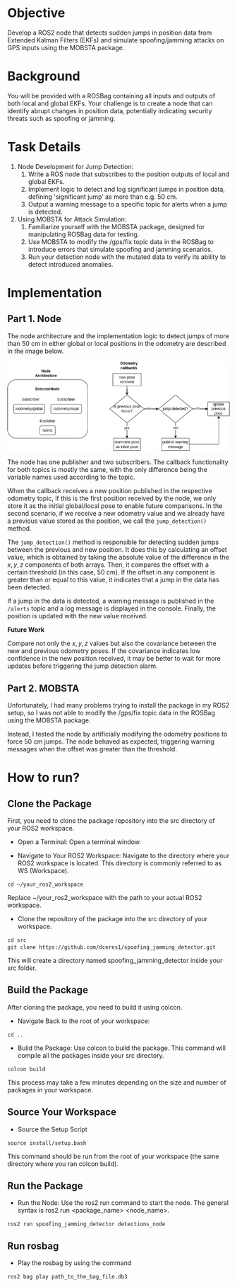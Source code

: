 # Objective
Develop a ROS2 node that detects sudden jumps in position data from Extended Kalman Filters (EKFs) and simulate spoofing/jamming attacks on GPS inputs using the MOBSTA package.

# Background
You will be provided with a ROSBag containing all inputs and outputs of both local and global EKFs. Your challenge is to create a node that can identify abrupt changes in position data, potentially indicating security threats such as spoofing or jamming.

# Task Details
1. Node Development for Jump Detection:
    1. Write a ROS node that subscribes to the position outputs of local and global EKFs.
    2. Implement logic to detect and log significant jumps in position data, defining 'significant jump’ as more than e.g. 50 cm.
    3. Output a warning message to a specific topic for alerts when a jump is detected.
2. Using MOBSTA for Attack Simulation:
    1. Familiarize yourself with the MOBSTA package, designed for manipulating ROSBag data for testing.
    2. Use MOBSTA to modify the /gps/fix topic data in the ROSBag to introduce errors that simulate spoofing and jamming scenarios.
    3. Run your detection node with the mutated data to verify its ability to detect introduced anomalies.

# Implementation
## Part 1. Node
The node architecture and the implementation logic to detect jumps of more than 50 cm in either global or local positions in the odometry are described in the image below.

![Node Architecture](resource/Node-Logic.drawio.png)

The node has one publisher and two subscribers. The callback functionality for both topics is mostly the same, with the only difference being the variable names used according to the topic.

When the callback receives a new position published in the respective odometry topic, if this is the first position received by the node, we only store it as the initial global/local pose to enable future comparisons. In the second scenario, if we receive a new odometry value and we already have a previous value stored as the position, we call the `jump_detection()` method.

The `jump_detection()` method is responsible for detecting sudden jumps between the previous and new position. It does this by calculating an offset value, which is obtained by taking the absolute value of the difference in the $x,y,z$ components of both arrays. Then, it compares the offset with a certain threshold (in this case, 50 cm). If the offset in any component is greater than or equal to this value, it indicates that a jump in the data has been detected.

If a jump in the data is detected, a warning message is published in the `/alerts` topic and a log message is displayed in the console. Finally, the position is updated with the new value received.

**Future Work**

Compare not only the $x,y,z$ values but also the covariance between the new and previous odometry poses. If the covariance indicates low confidence in the new position received, it may be better to wait for more updates before triggering the jump detection alarm.

## Part 2. MOBSTA
Unfortunately, I had many problems trying to install the package in my ROS2 setup, so I was not able to modify the /gps/fix topic data in the ROSBag using the MOBSTA package.

Instead, I tested the node by artificially modifying the odometry positions to force 50 cm jumps. The node behaved as expected, triggering warning messages when the offset was greater than the threshold.

# How to run?
## Clone the Package

First, you need to clone the package repository into the src directory of your ROS2 workspace.

* Open a Terminal: Open a terminal window.

* Navigate to Your ROS2 Workspace:
Navigate to the directory where your ROS2 workspace is located. This directory is commonly referred to as WS (Workspace).

```
cd ~/your_ros2_workspace
```
Replace ~/your_ros2_workspace with the path to your actual ROS2 workspace.

* Clone the repository of the package into the src directory of your workspace.

```
cd src
git clone https://github.com/dceres1/spoofing_jamming_detector.git
```
This will create a directory named spoofing_jamming_detector inside your src folder.

## Build the Package
After cloning the package, you need to build it using colcon.

* Navigate Back to the root of your workspace:

```
cd ..
```

* Build the Package: Use colcon to build the package. This command will compile all the packages inside your src directory.

```
colcon build
```

This process may take a few minutes depending on the size and number of packages in your workspace.

## Source Your Workspace
* Source the Setup Script
```
source install/setup.bash
```
This command should be run from the root of your workspace (the same directory where you ran colcon build).

## Run the Package
* Run the Node:
Use the ros2 run command to start the node. The general syntax is ros2 run <package_name> <node_name>.

```
ros2 run spoofing_jamming_detector detections_node
```

## Run rosbag
* Play the rosbag by using the command

```
ros2 bag play path_to_the_bag_file.db3
```